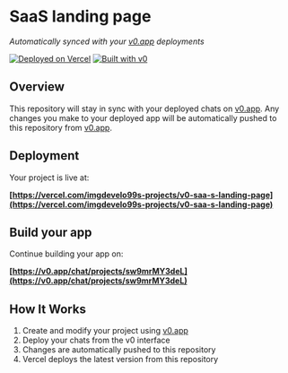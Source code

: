 # SaaS landing page

*Automatically synced with your [v0.app](https://v0.app) deployments*

[![Deployed on Vercel](https://img.shields.io/badge/Deployed%20on-Vercel-black?style=for-the-badge&logo=vercel)](https://vercel.com/imgdevelo99s-projects/v0-saa-s-landing-page)
[![Built with v0](https://img.shields.io/badge/Built%20with-v0.app-black?style=for-the-badge)](https://v0.app/chat/projects/sw9mrMY3deL)

## Overview

This repository will stay in sync with your deployed chats on [v0.app](https://v0.app).
Any changes you make to your deployed app will be automatically pushed to this repository from [v0.app](https://v0.app).

## Deployment

Your project is live at:

**[https://vercel.com/imgdevelo99s-projects/v0-saa-s-landing-page](https://vercel.com/imgdevelo99s-projects/v0-saa-s-landing-page)**

## Build your app

Continue building your app on:

**[https://v0.app/chat/projects/sw9mrMY3deL](https://v0.app/chat/projects/sw9mrMY3deL)**

## How It Works

1. Create and modify your project using [v0.app](https://v0.app)
2. Deploy your chats from the v0 interface
3. Changes are automatically pushed to this repository
4. Vercel deploys the latest version from this repository